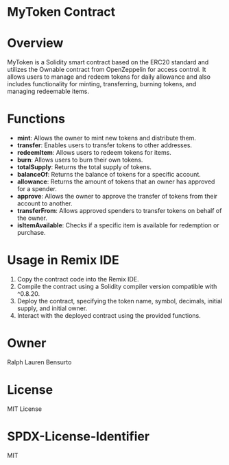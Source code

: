 # MyToken Contract

# Overview
MyToken is a Solidity smart contract based on the ERC20 standard and utilizes the Ownable contract from OpenZeppelin for access control. It allows users to manage and redeem tokens for daily allowance and also includes functionality for minting, transferring, burning tokens, and managing redeemable items.

# Functions

- **mint**: Allows the owner to mint new tokens and distribute them.
- **transfer**: Enables users to transfer tokens to other addresses.
- **redeemItem**: Allows users to redeem tokens for items.
- **burn**: Allows users to burn their own tokens.
- **totalSupply**: Returns the total supply of tokens.
- **balanceOf**: Returns the balance of tokens for a specific account.
- **allowance**: Returns the amount of tokens that an owner has approved for a spender.
- **approve**: Allows the owner to approve the transfer of tokens from their account to another.
- **transferFrom**: Allows approved spenders to transfer tokens on behalf of the owner.
- **isItemAvailable**: Checks if a specific item is available for redemption or purchase.

# Usage in Remix IDE
1. Copy the contract code into the Remix IDE.
2. Compile the contract using a Solidity compiler version compatible with ^0.8.20.
3. Deploy the contract, specifying the token name, symbol, decimals, initial supply, and initial owner.
4. Interact with the deployed contract using the provided functions.

# Owner
Ralph Lauren Bensurto

# License
MIT License

# SPDX-License-Identifier
MIT
